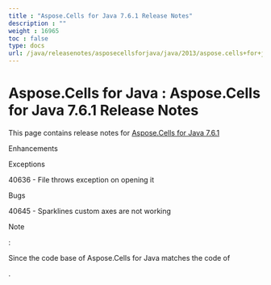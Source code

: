 ```yaml
---
title : "Aspose.Cells for Java 7.6.1 Release Notes" 
description : "" 
weight : 16965 
toc : false
type: docs
url: /java/releasenotes/asposecellsforjava/java/2013/aspose.cells+for+java+7.6.1+release+notes/
---
```


# Aspose.Cells for Java : Aspose.Cells for Java 7.6.1 Release Notes


This page contains release notes for [Aspose.Cells for Java 7.6.1](http://www.aspose.com/downloads/cells/java/new-releases/aspose.cells-for-java-7.6.1/)

Enhancements

Exceptions                                                                         

40636 - File throws exception on opening it

Bugs

40645 - Sparklines custom axes are not working

Note

:

Since the code base of Aspose.Cells for Java matches the code of

.

